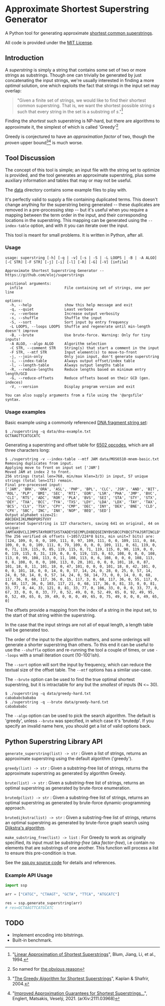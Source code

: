 # Approximate Shortest Superstring Generator

A Python tool for generating approximate [shortest common superstrings](https://en.wikipedia.org/wiki/Shortest_common_supersequence#Shortest_common_superstring).

All code is provided under the [MIT License](LICENSE).

## Introduction

A _superstring_ is simply a string that contains some set of two or more strings as substrings. Though one
can trivially be generated by just concatenating the input strings, we're usually interested in finding
a more _optimal_ solution, one which exploits the fact that strings in the input set may overlap:

>"Given a finite set of strings, we would like to find their shortest common
>superstring. That is, we want the shortest possible string _s_ such that every
>string in the set is a substring of _s_."[^Blum1994]

Finding the _shortest_ such superstring is NP-hard, but there are algorithms to approximate it,
the simplest of which is called 'Greedy'[^wikiGreedy]

Greedy is conjectured to have an _approximation factor_ of two, though the _proven_ upper bound[^Kaplan2004][^Englert2021] is much worse.

## Tool Discussion

The concept of this tool is simple; an input file with the string set to optimize is provided, and the tool generates an approximate
superstring, plus some auxiliary information and tables that may or may not be useful.

The [data](data) directory contains some example files to play with.

It's perfectly valid to supply a file containing duplicated terms. This doesn't change anything for the superstring
being generated -- these duplicates are removed in a pre-processing step -- but it's useful when you require a mapping
between the term order in the input, and their corresponding locations in the superstring. This mapping can be generated
using the `--index-table` option, and with it you can iterate over the input.

<!--
This repository is an artifact of an ultimately failed experiment to see if superstrings could be used to size-optimize the
mnemonics table of a C64 assembler or disassembler. I may still write it up at some point, though that seems increasingly unlikely.
-->

This tool is meant for small problems. It is written in Python, after all.

### Usage

```console
usage: superstring [-h] [-q | -v] [-s | -S | -L LOOPS | -B | -A ALGO] [-C STR] [-F STR] [-j] [-i] [-l] [-R] [-G] [-V] [infile]

Approximate Shortest Superstring Generator -- https://github.com/eloj/superstrings

positional arguments:
  infile                   File containing set of strings, one per line

options:
  -h, --help               show this help message and exit
  -q, --quiet              Least verbose
  -v, --verbose            Increase output verbosity
  -s, --shuffle            Shuffle the input
  -S, --sort               Sort input by entry frequency
  -L LOOPS, --loops LOOPS  Shuffle and regenerate until min-length doesn't improve
  -B, --brute              Use brute-force. Warning: Only for tiny inputs!
  -A ALGO, --algo ALGO     Algorithm selection
  -C STR, --comment STR    String(s) that start a comment in the input
  -F STR, --mtf STR        Input element(s) to move-to-front
  -j, --join-only          Only join input, don't generate superstring
  -i, --index-table        Always output offset/index table
  -l, --length-table       Always output lengths table
  -R, --reduce-lengths     Reduce lengths based on minimum entry length/GCD
  -G, --reduce-offsets     Reduce offsets based on their GCD (gen. indeces)
  -V, --version            Display program version and exit

You can also supply arguments from a file using the '@argsfile' syntax.
```

### Usage examples

Basic example using a commonly referenced [DNA fragment string set](data/dna-example.txt):

```console
$ ./superstring -q data/dna-example.txt
GCTAAGTTCATGCATC
```

Generating a superstring and offset table for [6502 opcodes](data/MOS6510-mnem-basic.txt), which are all three characters long:

```console
$ ./superstring -v --index-table --mtf JAM data/MOS6510-mnem-basic.txt
Removing duplicates from input.
Applying move to front on input set ['JAM']
Moved JAM at index 2 to front.
256 strings (total len=768, min/max klen=3/3) in input, 57 unique strings (total len=171) remain.
Final pre-processed input:
['JAM', 'BRK', 'ORA', 'ASL', 'PHP', 'BPL', 'CLC', 'JSR', 'AND', 'BIT', 'ROL', 'PLP', 'BMI', 'SEC', 'RTI', 'EOR', 'LSR', 'PHA', 'JMP', 'BVC', 'CLI', 'RTS', 'ADC', 'ROR', 'PLA', 'BVS', 'SEI', 'STA', 'STY', 'STX', 'DEY', 'TXA', 'BCC', 'TYA', 'TXS', 'LDY', 'LDA', 'LDX', 'TAY', 'TAX', 'BCS', 'CLV', 'TSX', 'CPY', 'CMP', 'DEC', 'INY', 'DEX', 'BNE', 'CLD', 'CPX', 'SBC', 'INC', 'INX', 'NOP', 'BEQ', 'SED']
Output alphabet size=21:
ABCDEHIJKLMNOPQRSTVXY
Generated Superstring is 127 characters, saving 641 on original, 44 on unique:
JAMTAXBVCLIJMPSTAYRORTSXSTXADEYSECMPLDXBEQSEINYBVSBCCPXBCSTYAJSRTINCLDYBITXSEDECLCPYBPLPLABMINXNOPHPHADCLVBNEORASLSROLDANDEXBRK
The 256 verified ok offsets (~1057/224*8 bits, min unit=7 bits) are:
[124, 109, 0, 0, 0, 109, 111, 0, 97, 109, 111, 0, 0, 109, 111, 0, 84, 109, 0, 0, 0, 109, 111, 0, 79, 109, 0, 0, 0, 109, 111, 0, 61, 119, 0, 0, 71, 119, 115, 0, 85, 119, 115, 0, 71, 119, 115, 0, 90, 119, 0, 0, 0, 119, 115, 0, 31, 119, 0, 0, 0, 119, 115, 0, 63, 108, 0, 0, 0, 108, 113, 0, 99, 108, 113, 0, 11, 108, 113, 0, 6, 108, 0, 0, 0, 108, 113, 0, 8, 108, 0, 0, 0, 108, 113, 0, 20, 101, 0, 0, 0, 101, 18, 0, 87, 101, 18, 0, 11, 101, 18, 0, 47, 101, 0, 0, 0, 101, 18, 0, 42, 101, 0, 0, 0, 101, 18, 0, 0, 14, 0, 0, 57, 14, 24, 0, 28, 0, 25, 0, 57, 14, 24, 0, 50, 14, 0, 0, 57, 14, 24, 0, 58, 14, 73, 0, 0, 14, 0, 0, 68, 117, 36, 0, 68, 117, 36, 0, 15, 117, 3, 0, 68, 117, 36, 0, 55, 117, 0, 0, 68, 117, 36, 0, 103, 117, 21, 0, 68, 117, 36, 0, 81, 33, 0, 0, 81, 33, 77, 0, 44, 33, 121, 0, 81, 33, 77, 0, 106, 33, 0, 0, 0, 33, 77, 0, 67, 33, 0, 0, 0, 33, 77, 0, 52, 49, 0, 0, 52, 49, 65, 0, 92, 49, 95, 0, 52, 49, 65, 0, 39, 49, 0, 0, 0, 49, 65, 0, 75, 49, 0, 0, 0, 49, 65, 0]
```

The offsets provide a mapping from the index of a string in the input set, to the start of that string within the superstring.

In the case that the input strings are not all of equal length, a length table will be generated too.

The order of the input to the algorithm matters, and some orderings will generate a shorter superstring than others.
To this end it can be useful to use the `--shuffle` option and re-running the tool a couple of times, or use `--loops` with
a small iteration count (10-100'ish).

The `--sort` option will sort the input by frequency, which can reduce the textual size of the offset table.
The `--mtf` options has a similar use-case.

The `--brute` option can be used to find the true optimal shortest superstring, but it is intractable for any but the
_smallest_ of inputs (N <~ 30).

```console
$ ./superstring -q data/greedy-hard.txt
cabababcbababa
$ ./superstring -q --brute data/greedy-hard.txt
cababababc
```

The `--algo` option can be used to pick the search algorithm. The default is 'greedy', unless `--brute` was specified, in which
case it's 'brutedp'. If you specify an invalid name here, you should get a list of valid options back.

## Python Superstring Library API

`generate_superstring(list) -> str`
: Given a list of strings, returns an approximate superstring using the default algorithm ('greedy').

`greedy(list) -> str`
: Given a substring-free list of strings, returns the approximate superstring as generated by algorithm Greedy.

`brute(list) -> str`
: Given a substring-free list of strings, returns an optimal superstring as generated by brute-force enumeration.

`brutedp(list) -> str`
: Given a substring-free list of strings, returns an optimal superstring as generated by brute-force dynamic-programming approach.

`brutedijkstra(list) -> str`
: Given a substring-free list of strings, returns an optimal superstring as generated by brute-force graph search using [Dijkstra's algorithm](https://en.wikipedia.org/wiki/Dijkstra%27s_algorithm).

`make_substring_free(list) -> list`
: For Greedy to work as originally specified, its input must be _substring-free_ (aka _factor-free_), i.e contain no elements that are substrings of one another. This function will process a list to ensure this pre-condition is true.

See the [ssp.py source code](ssp.py) for details and references.

### Example API Usage

```python
import ssp

arr = ["CATGC", "CTAAGT", "GCTA", "TTCA", "ATGCATC"]

res = ssp.generate_superstring(arr)
# res=GCTAAGTTCATGCATC
```

## TODO

* Implement encoding into bitstrings.
* Built-in benchmark.

[^wikiGreedy]: So named for [the obvious reason](https://en.wikipedia.org/wiki/Greedy_algorithm)
[^Blum1994]: "[Linear Approximation of Shortest Superstrings](https://ir.cwi.nl/pub/1422/1422D.pdf)", Blum, Jiang, Li, et al., 1994.
[^Kaplan2004]: "[The Greedy Algorithm for Shortest Superstrings](https://doi.org/10.1016/j.ipl.2004.09.012)", Kaplan & Shafrir, 2004.
[^Englert2021]: "[Improved Approximation Guarantees for Shortest Superstrings...](https://arxiv.org/abs/2111.03968)", Englert, Matsakis, Veselý, 2021. (arXiv:2111.03968)
